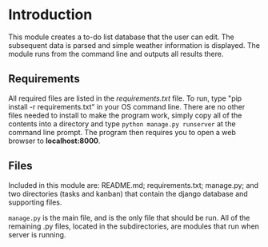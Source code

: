 # Introduction

This module creates a to-do list database that the user can edit. The subsequent data is parsed and simple weather information is displayed. The module runs from the command line and outputs all results there.

## Requirements

All required files are listed in the *requirements.txt* file. To run, type "pip install -r requirements.txt" in your OS command line. There are no other files needed to install to make the program work, simply copy all of the contents into a directory and type `python manage.py runserver` at the command line prompt. The program then requires you to open a web browser to **localhost:8000**.

## Files

Included in this module are: README.md; requirements.txt; manage.py; and two directories (tasks and kanban) that contain the django database and supporting files.

`manage.py` is the main file, and is the only file that should be run. All of the remaining .py files, located in the subdirectories, are modules that run when server is running.
